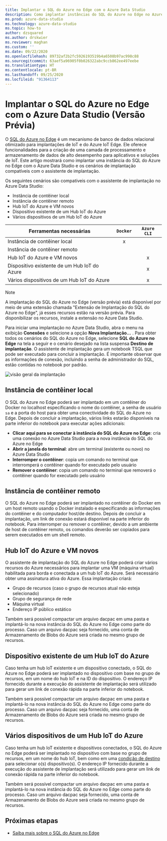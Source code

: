 ```yaml
---
title: Implantar o SQL do Azure no Edge com o Azure Data Studio
description: Como implantar instâncias do SQL do Azure no Edge no Azure Data Studio
ms.prod: azure-data-studio
ms.technology: azure-data-studio
ms.topic: how-to
author: dzsquared
ms.author: drskwier
ms.reviewer: maghan
ms.custom: ''
ms.date: 09/22/2020
ms.openlocfilehash: 89732af2b2fc5926193519b4a6508b97ac998c88
ms.sourcegitcommit: 63aef5a96905f0b026322abc9ccb862ee497eebe
ms.translationtype: HT
ms.contentlocale: pt-BR
ms.lasthandoff: 09/25/2020
ms.locfileid: "91364113"
---
```

# <a name="deploy-azure-sql-edge-with-azure-data-studio-preview"></a>Implantar o SQL do Azure no Edge com o Azure Data Studio (Versão Prévia)

O [SQL do Azure no Edge](https://docs.microsoft.com/azure/azure-sql-edge/overview) é um mecanismo de banco de dados relacional otimizado para implantações de IoT e do Azure IoT Edge. Ele oferece funcionalidades para a criação de uma camada de processamento e armazenamento de dados de alto desempenho para aplicativos e soluções de IoT. Este artigo mostrará como implantar uma instância do SQL do Azure no Edge com o Azure Data Studio e os cenários de implantação compatíveis com o assistente de implantação.  

Os seguintes cenários são compatíveis com o assistente de implantação no Azure Data Studio:

- Instância de contêiner local
- Instância de contêiner remoto
- Hub IoT do Azure e VM novos
- Dispositivo existente de um Hub IoT do Azure
- Vários dispositivos de um Hub IoT do Azure

| Ferramentas necessárias | `Docker` | `Azure CLI` |
| ------------- | :---: | :---: |
| Instância de contêiner local | x | |
| Instância de contêiner remoto | | |
| Hub IoT do Azure e VM novos | | x |
| Dispositivo existente de um Hub IoT do Azure |  | x |
| Vários dispositivos de um Hub IoT do Azure |   |  x |

> [!NOTE]
> A implantação do SQL do Azure no Edge (versão prévia) está disponível por meio de uma extensão chamada "Extensão de Implantação do SQL do Azure no Edge", já esses recursos estão na versão prévia. Para disponibilizar os recursos, instale a extensão no Azure Data Studio.

Para iniciar uma implantação no Azure Data Studio, abra o menu na exibição **Conexões** e selecione a opção **Nova Implantação...** .  Para obter todos os cenários do SQL do Azure no Edge, selecione **SQL do Azure no Edge** na tela a seguir e o cenário desejado na lista suspensa **Destino de implantação**. O assistente de implantação gera um notebook TSQL que pode ser executado para concluir a implantação. É importante observar que as informações de conexão, incluindo a senha de administrador do SQL, estão contidas no notebook por padrão.

![visão geral da implantação](media/deploy-azure-sql-edge/deploy-overview.png)

## <a name="local-container-instance"></a>Instância de contêiner local

O SQL do Azure no Edge poderá ser implantado em um contêiner do Docker no localhost especificando o nome do contêiner, a senha de usuário `sa` e a porta do host para obter uma conectividade do SQL do Azure no Edge.  Depois de concluir a implantação, vários links estarão disponíveis na parte inferior do notebook para executar ações adicionais:

- **Clicar aqui para se conectar à instância do SQL do Azure no Edge**: cria uma conexão no Azure Data Studio para a nova instância do SQL do Azure no Edge
- **Abrir a janela do terminal**: abre um terminal (existente ou novo) no Azure Data Studio
- **Interromper o contêiner**: copia um comando no terminal que interromperá o contêiner quando for executado pelo usuário
- **Remover o contêiner**: copia um comando no terminal que removerá o contêiner quando for executado pelo usuário

## <a name="remote-container-instance"></a>Instância de contêiner remoto

O SQL do Azure no Edge poderá ser implantado no contêiner do Docker em um host remoto usando o Docker instalado e especificando as informações do contêiner e do computador host/de destino.  Depois de concluir a implantação, um link de conexão estará disponível na parte inferior do notebook.  Para interromper ou remover o contêiner, devido a um ambiente de host de contêiner remoto, os comandos deverão ser copiados para serem executados em um shell remoto.

## <a name="new-azure-iot-hub-and-vm"></a>Hub IoT do Azure e VM novos

O assistente de implantação do SQL do Azure no Edge poderá criar vários recursos do Azure necessários para implantar uma VM (máquina virtual) habilitada para borda e conectada a um hub IoT do Azure. Será necessário obter uma assinatura ativa do Azure. Essa implantação criará:

- Grupo de recursos (caso o grupo de recursos atual não esteja selecionado)
- Grupo de segurança de rede
- Máquina virtual
- Endereço IP público estático

Também será possível compactar um arquivo dacpac em uma pasta e implantá-lo na nova instância do SQL do Azure no Edge como parte do processo.  Caso um arquivo dacpac seja fornecido, uma conta de Armazenamento de Blobs do Azure será criada no mesmo grupo de recursos.

## <a name="existing-device-of-an-azure-iot-hub"></a>Dispositivo existente de um Hub IoT do Azure

Caso tenha um hub IoT existente e um dispositivo conectado, o SQL do Azure no Edge poderá ser implantado no dispositivo com base no grupo de recursos, em um nome do hub IoT e na ID do dispositivo.
O endereço IP fornecido durante a execução do assistente de implantação será utilizado para gerar um link de conexão rápida na parte inferior do notebook.

Também será possível compactar um arquivo dacpac em uma pasta e implantá-lo na nova instância do SQL do Azure no Edge como parte do processo.  Caso um arquivo dacpac seja fornecido, uma conta de Armazenamento de Blobs do Azure será criada no mesmo grupo de recursos.

## <a name="multiple-devices-of-an-azure-iot-hub"></a>Vários dispositivos de um Hub IoT do Azure

Caso tenha um hub IoT existente e dispositivos conectados, o SQL do Azure no Edge poderá ser implantado no dispositivo com base no grupo de recursos, em um nome do hub IoT, bem como em uma [condição de destino](https://docs.microsoft.com/azure/iot-edge/module-deployment-monitoring#target-condition) para selecionar o(s) dispositivo(s).
O endereço IP fornecido durante a execução do assistente de implantação será utilizado para gerar um link de conexão rápida na parte inferior do notebook.

Também será possível compactar um arquivo dacpac em uma pasta e implantá-lo na nova instância do SQL do Azure no Edge como parte do processo.  Caso um arquivo dacpac seja fornecido, uma conta de Armazenamento de Blobs do Azure será criada no mesmo grupo de recursos.

## <a name="next-steps"></a>Próximas etapas

- [Saiba mais sobre o SQL do Azure no Edge](https://docs.microsoft.com/azure/azure-sql-edge/)